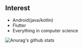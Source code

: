 ## Interest
* Android(java/kotlin)
* Flutter
* Everything in computer science

![Anurag's github stats](https://github-readme-stats.vercel.app/api?username=younghwan&show_icons=true&theme=buefy&hide=stars)

